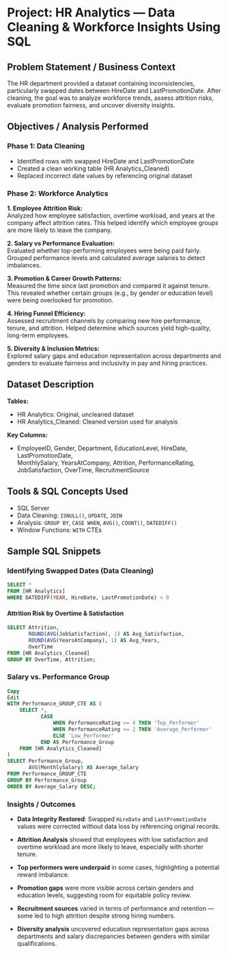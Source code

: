 # Project: HR Analytics — Data Cleaning & Workforce Insights Using SQL

## Problem Statement / Business Context
The HR department provided a dataset containing inconsistencies, particularly swapped dates between HireDate and LastPromotionDate. After cleaning, the goal was to analyze workforce trends, assess attrition risks, evaluate promotion fairness, and uncover diversity insights.

## Objectives / Analysis Performed

### Phase 1: Data Cleaning
- Identified rows with swapped HireDate and LastPromotionDate
- Created a clean working table (HR Analytics_Cleaned)
- Replaced incorrect date values by referencing original dataset

### Phase 2: Workforce Analytics
**1. Employee Attrition Risk:**  
Analyzed how employee satisfaction, overtime workload, and years at the company affect attrition rates. This helped identify which employee groups are more likely to leave the company.

**2. Salary vs Performance Evaluation:**  
Evaluated whether top-performing employees were being paid fairly. Grouped performance levels and calculated average salaries to detect imbalances.

**3. Promotion & Career Growth Patterns:**  
Measured the time since last promotion and compared it against tenure. This revealed whether certain groups (e.g., by gender or education level) were being overlooked for promotion.

**4. Hiring Funnel Efficiency:**  
Assessed recruitment channels by comparing new hire performance, tenure, and attrition. Helped determine which sources yield high-quality, long-term employees.

**5. Diversity & Inclusion Metrics:**  
Explored salary gaps and education representation across departments and genders to evaluate fairness and inclusivity in pay and hiring practices.

## Dataset Description
**Tables:**
- HR Analytics: Original, uncleaned dataset  
- HR Analytics_Cleaned: Cleaned version used for analysis

**Key Columns:**
- EmployeeID, Gender, Department, EducationLevel, HireDate, LastPromotionDate,  
  MonthlySalary, YearsAtCompany, Attrition, PerformanceRating, JobSatisfaction, OverTime, RecruitmentSource

## Tools & SQL Concepts Used
- SQL Server  
- Data Cleaning: `ISNULL()`, `UPDATE`, `JOIN`  
- Analysis: `GROUP BY`, `CASE WHEN`, `AVG()`, `COUNT()`, `DATEDIFF()`  
- Window Functions: `WITH` CTEs

## Sample SQL Snippets

### Identifying Swapped Dates (Data Cleaning)
```sql
SELECT *
FROM [HR Analytics]
WHERE DATEDIFF(YEAR, HireDate, LastPromotionDate) < 0
```
#### Attrition Risk by Overtime & Satisfaction

```sql
SELECT Attrition, 
       ROUND(AVG(JobSatisfaction), 1) AS Avg_Satisfaction,
       ROUND(AVG(YearsAtCompany), 1) AS Avg_Years, 
       OverTime
FROM [HR Analytics_Cleaned]
GROUP BY OverTime, Attrition;
```
### Salary vs. Performance Group
``` sql
Copy
Edit
WITH Performance_GROUP_CTE AS (
    SELECT *, 
           CASE 
               WHEN PerformanceRating >= 4 THEN 'Top_Performer'
               WHEN PerformanceRating >= 2 THEN 'Average_Performer'
               ELSE 'Low_Performer'
           END AS Performance_Group
    FROM [HR Analytics_Cleaned]
)
SELECT Performance_Group, 
       AVG(MonthlySalary) AS Average_Salary
FROM Performance_GROUP_CTE
GROUP BY Performance_Group
ORDER BY Average_Salary DESC;
```

### Insights / Outcomes

- **Data Integrity Restored**: Swapped `HireDate` and `LastPromotionDate` values were corrected without data loss by referencing original records.

- **Attrition Analysis** showed that employees with low satisfaction and overtime workload are more likely to leave, especially with shorter tenure.

- **Top performers were underpaid** in some cases, highlighting a potential reward imbalance.

- **Promotion gaps** were more visible across certain genders and education levels, suggesting room for equitable policy review.

- **Recruitment sources** varied in terms of performance and retention — some led to high attrition despite strong hiring numbers.

- **Diversity analysis** uncovered education representation gaps across departments and salary discrepancies between genders with similar qualifications.
